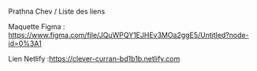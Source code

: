 Prathna Chev / Liste des liens

Maquette Figma : https://www.figma.com/file/JQuWPQY1EJHEv3MOa2ggE5/Untitled?node-id=0%3A1

Lien Netlify :https://clever-curran-bd1b1b.netlify.com
